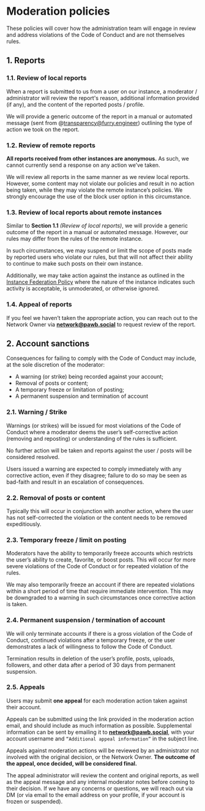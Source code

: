 # Moderation policies

These policies will cover how the administration team will engage in review and address violations of the Code of Conduct and are not themselves rules.

## **1. Reports**

### **1.1. Review of local reports**

When a report is submitted to us from a user on our instance, a moderator / administrator will review the report's reason, additional information provided (if any), and the content of the reported posts / profile.

We will provide a generic outcome of the report in a manual or automated message (sent from @transparency@furry.engineer) outlining the type of action we took on the report.

### **1.2. Review of remote reports**

**All reports received from other instances are anonymous.** As such, we cannot currently send a response on any action we’ve taken.

We will review all reports in the same manner as we review local reports. However, some content may not violate our policies and result in no action being taken, while they may violate the remote instance’s policies. We strongly encourage the use of the block user option in this circumstance.

### **1.3. Review of local reports about remote instances**

Similar to **Section 1.1** *(Review of local reports)*, we will provide a generic outcome of the report in a manual or automated message. However, our rules may differ from the rules of the remote instance.

In such circumstances, we may suspend or limit the scope of posts made by reported users who violate our rules, but that will not affect their ability to continue to make such posts on their own instance.

Additionally, we may take action against the instance as outlined in the [Instance Federation Policy](federation.md) where the nature of the instance indicates such activity is acceptable, is unmoderated, or otherwise ignored.

### **1.4. Appeal of reports**

If you feel we haven’t taken the appropriate action, you can reach out to the Network Owner via **network@pawb.social** to request review of the report.

## **2. Account sanctions**

Consequences for failing to comply with the Code of Conduct may include, at the sole discretion of the moderator:

* A warning (or strike) being recorded against your account;
* Removal of posts or content;
* A temporary freeze or limitation of posting;
* A permanent suspension and termination of account

### **2.1. Warning / Strike**

Warnings (or strikes) will be issued for most violations of the Code of Conduct where a moderator deems the user’s self-corrective action (removing and reposting) or understanding of the rules is sufficient.

No further action will be taken and reports against the user / posts will be considered resolved.

Users issued a warning are expected to comply immediately with any corrective action, even if they disagree; failure to do so may be seen as bad-faith and result in an escalation of consequences.

### **2.2. Removal of posts or content**

Typically this will occur in conjunction with another action, where the user has not self-corrected the violation or the content needs to be removed expeditiously.

### **2.3. Temporary freeze / limit on posting**

Moderators have the ability to temporarily freeze accounts which restricts the user’s ability to create, favorite, or boost posts. This will occur for more severe violations of the Code of Conduct or for repeated violation of the rules.

We may also temporarily freeze an account if there are repeated violations within a short period of time that require immediate intervention. This may be downgraded to a warning in such circumstances once corrective action is taken.

### **2.4. Permanent suspension / termination of account**

We will only terminate accounts if there is a gross violation of the Code of Conduct, continued violations after a temporary freeze, or the user demonstrates a lack of willingness to follow the Code of Conduct.

Termination results in deletion of the user’s profile, posts, uploads, followers, and other data after a period of 30 days from permanent suspension.

### **2.5. Appeals**
Users may submit **one appeal** for each moderation action taken against their account.

Appeals can be submitted using the link provided in the moderation action email, and should include as much information as possible. Supplemental information can be sent by emailing it to **network@pawb.social**, with your account username and `“Additional appeal information”` in the subject line. 

Appeals against moderation actions will be reviewed by an administrator not involved with the original decision, or the Network Owner. **The outcome of the appeal, once decided, will be considered final.**

The appeal administrator will review the content and original reports, as well as the appeal message and any internal moderator notes before coming to their decision. If we have any concerns or questions, we will reach out via DM (or via email to the email address on your profile, if your account is frozen or suspended).
